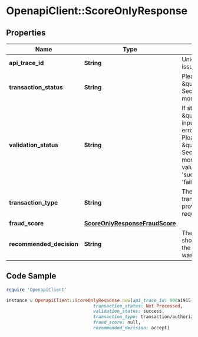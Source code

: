 # OpenapiClient::ScoreOnlyResponse

## Properties

Name | Type | Description | Notes
------------ | ------------- | ------------- | -------------
**api_trace_id** | **String** | Unique trace ID for issue triage. | [optional] 
**transaction_status** | **String** | Please refer to \&quot;Errors Section\&quot; for more info. | [optional] 
**validation_status** | **String** | If status returned is \&quot;failure\&quot;, input validation errors occurred. Please refer to the \&quot;Errors Section\&quot; for more info. Valid values are &#39;success&#39; and &#39;failure&#39;. | [optional] 
**transaction_type** | **String** | The transactionType provided in request. | [optional] 
**fraud_score** | [**ScoreOnlyResponseFraudScore**](ScoreOnlyResponseFraudScore.md) |  | [optional] 
**recommended_decision** | **String** | The action that should be taken for the request that was sent. | [optional] 

## Code Sample

```ruby
require 'OpenapiClient'

instance = OpenapiClient::ScoreOnlyResponse.new(api_trace_id: 968a1915-210c-4157-a456-98e4773a1124,
                                 transaction_status: Not Processed,
                                 validation_status: success,
                                 transaction_type: transaction/authorization,
                                 fraud_score: null,
                                 recommended_decision: accept)
```


